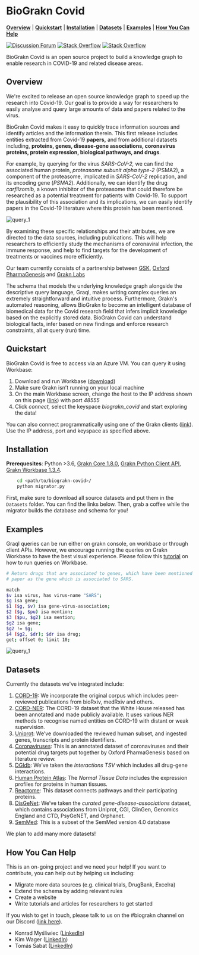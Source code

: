 # BioGrakn Covid

**[Overview](#overview)** | **[Quickstart](#Quickstart)** | **[Installation](#installation)** | **[Datasets](#Datasets)** |
 **[Examples](#examples)** | **[How You Can Help](#How-You-Can-Help)**

[![Discussion Forum](https://img.shields.io/discourse/https/discuss.grakn.ai/topics.svg)](https://discuss.grakn.ai)
[![Stack Overflow](https://img.shields.io/badge/stackoverflow-grakn-796de3.svg)](https://stackoverflow.com/questions/tagged/grakn)
[![Stack Overflow](https://img.shields.io/badge/stackoverflow-graql-3dce8c.svg)](https://stackoverflow.com/questions/tagged/graql)

BioGrakn Covid is an open source project to build a knowledge graph to enable research in COVID-19 and related disease areas.

## Overview
We're excited to release an open source knowledge graph to speed up the research into Covid-19. Our goal is to provide a way for researchers to easily analyse and query large amounts of data and papers related to the virus.

BioGrakn Covid makes it easy to quickly trace information sources and identify articles and the information therein. This first release includes entities extracted from Covid-19 **papers,** and from additional datasets including, **proteins, genes, disease-gene associations, coronavirus proteins, protein expression, biological pathways, and drugs**.

For example, by querying for the virus *SARS-CoV-2,* we can find the associated human protein, *proteasome subunit alpha type-2* (PSMA2), a component of the proteasome, implicated in *SARS-CoV-2* replication, and its encoding gene (*PSMA2*). Additionally, we can identify the drug *carfilzomib,* a known inhibitor of the proteasome that could therefore be researched as a potential treatment for patients with Covid-19. To support the plausibility of this association and its implications, we can easily identify papers in the Covid-19 literature where this protein has been mentioned.

![query_1](Images/query_1.png)

By examining these specific relationships and their attributes, we are directed to the data sources, including publications. This will help researchers to efficiently study the mechanisms of coronaviral infection, the immune response, and help to find targets for the development of treatments or vaccines more efficiently.

Our team currently consists of a partnership between [GSK](http://gsk.com/), [Oxford PharmaGenesis](https://www.pharmagenesis.com/) and [Grakn Labs](http://grakn.ai/)

The schema that models the underlying knowledge graph alongside the descriptive query language, Graql, makes writing complex queries an extremely straightforward and intuitive process. Furthermore, Grakn's automated reasoning, allows BioGrakn to become an intelligent database of biomedical data for the Covid research field that infers implicit knowledge based on the explicitly stored data. BioGrakn Covid can understand biological facts, infer based on new findings and enforce research constraints, all at query (run) time.

## Quickstart
BioGrakn Covid is free to access via an Azure VM. You can query it using Workbase: 
1. Download and run Workbase ([download](https://grakn.ai/download#workbase))
2. Make sure Grakn isn’t running on your local machine
3. On the main Workbase screen, change the host to the IP address shown on this page ([link](https://community.grakn.ai/en/biograkn-covid-quickstart)) with port *48555*
4. Click *connect,* select the keyspace *biograkn_covid* and start exploring the data!

You can also connect programmatically using one of the Grakn clients ([link](https://dev.grakn.ai/docs/client-api/overview)). Use the IP address, port and keyspace as specified above.

## Installation
**Prerequesites**: Python >3.6, [Grakn Core 1.8.0](https://grakn.ai/download#core), [Grakn Python Client API](https://dev.grakn.ai/docs/client-api/python), [Grakn Workbase 1.3.4](https://grakn.ai/download#workbase).
```bash
    cd <path/to/biograkn-covid>/
    python migrator.py
```
First, make sure to download all source datasets and put them in the `Datasets` folder. You can find the links below. Then, grab a coffee while the migrator builds the database and schema for you!

## Examples
Graql queries can be run either on grakn console, on workbase or through client APIs.  However, we encourage running the queries on Grakn Workbase to have the best visual experience. Please follow this [tutorial](https://www.youtube.com/watch?v=Y9awBeGqTes&t=197s) on how to run queries on Workbase.

```bash
# Return drugs that are associated to genes, which have been mentioned in the same 
# paper as the gene which is associated to SARS.

match 
$v isa virus, has virus-name "SARS"; 
$g isa gene; 
$1 ($g, $v) isa gene-virus-association; 
$2 ($g, $pu) isa mention; 
$3 ($pu, $g2) isa mention; 
$g2 isa gene; 
$g2 != $g; 
$4 ($g2, $dr); $dr isa drug; 
get; offset 0; limit 10;

```

![query_1](Images/query_2.png)

## Datasets

Currently the datasets we've integrated include:
1. [CORD-19](https://www.semanticscholar.org/cord19): We incorporate the original corpus which includes peer-reviewed publications from bioRxiv, medRxiv and others.
2. [CORD-NER](https://xuanwang91.github.io/2020-03-20-cord19-ner/): The CORD-19 dataset that the White House released has been annotated and made publicly available. It uses various NER methods to recognise named entities on CORD-19 with distant or weak supervision.
3. [Uniprot](https://www.uniprot.org/uniprot/?query=proteome:UP000005640%20reviewed:yes): We’ve downloaded the reviewed human subset, and ingested genes, transcripts and protein identifiers.
4. [Coronaviruses](https://github.com/graknlabs/biograkn-covid/tree/master/Dataset/Coronaviruses): This is an annotated dataset of coronaviruses and their potential drug targets put together by Oxford PharmaGenesis based on literature review.
5. [DGIdb](http://www.dgidb.org/downloads): We’ve taken the *Interactions TSV* which includes all drug-gene interactions.
6. [Human Protein Atlas](https://www.proteinatlas.org/about/download): The *Normal Tissue Data* includes the expression profiles for proteins in human tissues.
7. [Reactome](https://reactome.org/download/current/UniProt2Reactome_All_Levels.txt): This dataset connects pathways and their participating proteins.
8. [DisGeNet](https://www.disgenet.org/downloads): We’ve taken the *curated gene-disease-associations* dataset, which contains associations from Uniprot, CGI, ClinGen, Genomics England and CTD, PsyGeNET, and Orphanet.
9. [SemMed](https://skr3.nlm.nih.gov/SemMedDB/dbinfo.html): This is a subset of the SemMed version 4.0 database

We plan to add many more datasets!

## **How You Can Help**

This is an on-going project and we need your help! If you want to contribute, you can help out by helping us including:

- Migrate more data sources (e.g. clinical trials, DrugBank, Excelra)
- Extend the schema by adding relevant rules
- Create a website
- Write tutorials and articles for researchers to get started

If you wish to get in touch, please talk to us on the #biograkn channel on our Discord ([link here](http://www.grakn.ai/discord)).

- Konrad Myśliwiec ([LinkedIn](https://www.linkedin.com/in/konrad-my%C5%9Bliwiec-764ba9163/))
- Kim Wager ([LinkedIn](https://www.linkedin.com/in/kimwager/))
- Tomás Sabat ([LinkedIn](https://www.linkedin.com/in/tom%C3%A1s-sabat-83265841/))
